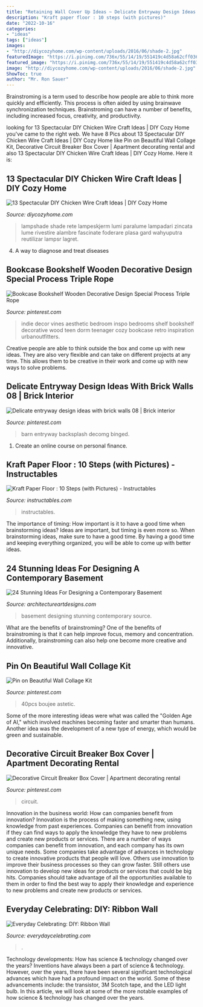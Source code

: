 ```yaml
---
title: "Retaining Wall Cover Up Ideas ~ Delicate Entryway Design Ideas With Brick Walls 08"
description: "Kraft paper floor : 10 steps (with pictures)"
date: "2022-10-16"
categories:
- "ideas"
tags: ["ideas"]
images:
- "http://diycozyhome.com/wp-content/uploads/2016/06/shade-2.jpg"
featuredImage: "https://i.pinimg.com/736x/55/14/19/551419c4d58a62cff036baf693b728d6.jpg"
featured_image: "https://i.pinimg.com/736x/55/14/19/551419c4d58a62cff036baf693b728d6.jpg"
image: "http://diycozyhome.com/wp-content/uploads/2016/06/shade-2.jpg"
ShowToc: true
author: "Mr. Ron Sauer"
---
```



Brainstroming is a term used to describe how people are able to think more quickly and efficiently. This process is often aided by using brainwave synchronization techniques. Brainstroming can have a number of benefits, including increased focus, creativity, and productivity.

	

		
looking for 13 Spectacular DIY Chicken Wire Craft Ideas | DIY Cozy Home you've came to the right web. We have 8 Pics about 13 Spectacular DIY Chicken Wire Craft Ideas | DIY Cozy Home like Pin on Beautiful Wall Collage Kit, Decorative Circuit Breaker Box Cover | Apartment decorating rental and also 13 Spectacular DIY Chicken Wire Craft Ideas | DIY Cozy Home. Here it is:
		
    
## 13 Spectacular DIY Chicken Wire Craft Ideas | DIY Cozy Home

<img loading=lazy src="http://diycozyhome.com/wp-content/uploads/2016/06/shade-2.jpg" onerror="this.onerror=null;this.src='https://tse3.mm.bing.net/th?id=OIP.Vsq1Lk4QVlVTxN01cGDyUwHaLH&amp;pid=15.1';" alt="13 Spectacular DIY Chicken Wire Craft Ideas | DIY Cozy Home">

_Source: diycozyhome.com_

>lampshade shade rete lampeskjerm lumi paralume lampadari zincata lume rivestire alambre fascinate foderare plasa gard wahyuputra reutilizar lampsr lagret. 

	

4. A way to diagnose and treat diseases 

    
## Bookcase Bookshelf Wooden Decorative Design Special Process Triple Rope

<img loading=lazy src="https://i.pinimg.com/736x/4b/e9/31/4be931c990d5e1cbcae712fa9cab7f69.jpg" onerror="this.onerror=null;this.src='https://tse4.mm.bing.net/th?id=OIP.gEZw6BefeekpYZi2l2D_7AHaJ4&amp;pid=15.1';" alt="Bookcase Bookshelf Wooden Decorative Design Special Process Triple Rope">

_Source: pinterest.com_

>indie decor vines aesthetic bedroom inspo bedrooms shelf bookshelf decorative wood teen dorm teenager cozy bookcase retro inspiration urbanoutfitters. 

	

Creative people are able to think outside the box and come up with new ideas. They are also very flexible and can take on different projects at any time. This allows them to be creative in their work and come up with new ways to solve problems.

    
## Delicate Entryway Design Ideas With Brick Walls 08 | Brick Interior

<img loading=lazy src="https://i.pinimg.com/736x/55/14/19/551419c4d58a62cff036baf693b728d6.jpg" onerror="this.onerror=null;this.src='https://tse2.mm.bing.net/th?id=OIP.lwl99F7MBPlxE90inzm3pAHaLH&amp;pid=15.1';" alt="Delicate entryway design ideas with brick walls 08 | Brick interior">

_Source: pinterest.com_

>barn entryway backsplash decomg binged. 

	

1. Create an online course on personal finance.

    
## Kraft Paper Floor : 10 Steps (with Pictures) - Instructables

<img loading=lazy src="https://content.instructables.com/ORIG/FW8/AH9C/IQ8A4OGW/FW8AH9CIQ8A4OGW.jpg?auto=webp&amp;frame=1&amp;width=2100" onerror="this.onerror=null;this.src='https://tse2.mm.bing.net/th?id=OIP.2QIZGkIXi20c9HITm0LMuAHaJ4&amp;pid=15.1';" alt="Kraft Paper Floor : 10 Steps (with Pictures) - Instructables">

_Source: instructables.com_

>instructables. 

	

The importance of timing: How important is it to have a good time when brainstorming ideas?
Ideas are important, but timing is even more so. When brainstorming ideas, make sure to have a good time. By having a good time and keeping everything organized, you will be able to come up with better ideas.

    
## 24 Stunning Ideas For Designing A Contemporary Basement

<img loading=lazy src="https://www.architectureartdesigns.com/wp-content/uploads/2013/09/2419-630x419.jpg" onerror="this.onerror=null;this.src='https://tse3.mm.bing.net/th?id=OIP.T8UMOe-7n1Kw4XUVH4dZmgHaE7&amp;pid=15.1';" alt="24 Stunning Ideas For Designing a Contemporary Basement">

_Source: architectureartdesigns.com_

>basement designing stunning contemporary source. 

	

What are the benefits of brainstroming?
One of the benefits of brainstroming is that it can help improve focus, memory and concentration. Additionally, brainstroming can also help one become more creative and innovative.

    
## Pin On Beautiful Wall Collage Kit

<img loading=lazy src="https://i.pinimg.com/736x/47/7c/3f/477c3f8ce52afa3a442470646c07b5d4.jpg" onerror="this.onerror=null;this.src='https://tse4.mm.bing.net/th?id=OIP.wHsctMW7njXOUypSgkvBVAHaML&amp;pid=15.1';" alt="Pin on Beautiful Wall Collage Kit">

_Source: pinterest.com_

>40pcs boujee astetic. 

	

Some of the more interesting ideas were what was called the "Golden Age of AI," which involved machines becoming faster and smarter than humans. Another idea was the development of a new type of energy, which would be green and sustainable.

    
## Decorative Circuit Breaker Box Cover | Apartment Decorating Rental

<img loading=lazy src="https://i.pinimg.com/736x/79/bd/c4/79bdc488534373b662797f0c031cdda2.jpg" onerror="this.onerror=null;this.src='https://tse4.mm.bing.net/th?id=OIP.iB9_XQCo3DZOeirJE30SHwAAAA&amp;pid=15.1';" alt="Decorative Circuit Breaker Box Cover | Apartment decorating rental">

_Source: pinterest.com_

>circuit. 

	

Innovation in the business world: How can companies benefit from innovation?
Innovation is the process of making something new, using knowledge from past experiences. Companies can benefit from innovation if they can find ways to apply the knowledge they have to new problems and create new products or services. There are a number of ways companies can benefit from innovation, and each company has its own unique needs. Some companies take advantage of advances in technology to create innovative products that people will love. Others use innovation to improve their business processes so they can grow faster. Still others use innovation to develop new ideas for products or services that could be big hits. Companies should take advantage of all the opportunities available to them in order to find the best way to apply their knowledge and experience to new problems and create new products or services.

    
## Everyday Celebrating: DIY: Ribbon Wall

<img loading=lazy src="https://chella.typepad.com/.a/6a00d8341c019753ef0148c6ea5700970c-600wi" onerror="this.onerror=null;this.src='https://tse2.mm.bing.net/th?id=OIP.QG_hu8tKwOCOOou5-qthiwHaLH&amp;pid=15.1';" alt="Everyday Celebrating: DIY: Ribbon Wall">

_Source: everydaycelebrating.com_

>. 

	

Technology developments: How has science & technology changed over the years?
Inventions have always been a part of science & technology. However, over the years, there have been several significant technological advances which have had a profound impact on the world. Some of these advancements include: the transistor, 3M Scotch tape, and the LED light bulb. In this article, we will look at some of the more notable examples of how science & technology has changed over the years.

